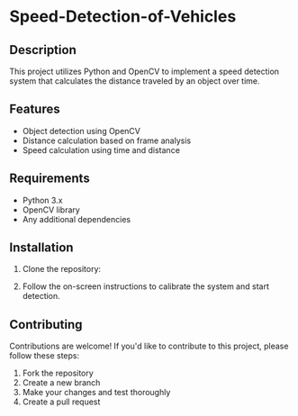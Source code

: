 # Speed-Detection-of-Vehicles

## Description
This project utilizes Python and OpenCV to implement a speed detection system that calculates the distance traveled by an object over time.

## Features
- Object detection using OpenCV
- Distance calculation based on frame analysis
- Speed calculation using time and distance

## Requirements
- Python 3.x
- OpenCV library
- Any additional dependencies

## Installation
1. Clone the repository:

2. Follow the on-screen instructions to calibrate the system and start detection.

## Contributing
Contributions are welcome! If you'd like to contribute to this project, please follow these steps:
1. Fork the repository
2. Create a new branch
3. Make your changes and test thoroughly
4. Create a pull request
